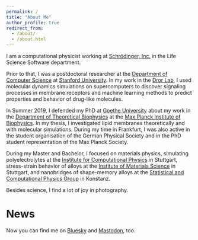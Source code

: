 ```yaml
---
permalink: /
title: "About Me"
author_profile: true
redirect_from: 
  - /about/
  - /about.html
---
```


I am a computational physicist working at [Schrödinger, Inc.](https://www.schrodinger.com/) in the Life Science Software department.

Prior to that, I was a postdoctoral researcher at the [Department of Computer Science](https://cs.stanford.edu/) at [Stanford University](https://www.stanford.edu/). In my work in the [Dror Lab](http://drorlab.stanford.edu/), I used molecular dynamics simulations on supercomputers to discover signaling processes in membrane receptors and machine learning methods to predict properties and behavior of drug-like molecules. 

In Summer 2019, I defended my PhD at [Goethe University](https://www.goethe-university-frankfurt.de) about my work in the [Department of Theoretical Biophysics](https://www.biophys.mpg.de/theoretical-biophysics) at the [Max Planck Institute of Biophysics](https://www.biophys.mpg.de). In my thesis, I investigated lipid membranes theoretically and with molecular simulations. During my time in Frankfurt, I was also active in the student organisation of the German Physical Society and in the PhD student representation of the Max Planck Society.

During my Master and Bachelor, I focused on materials physics, simulating polyelectrolytes at the [Institute for Computational Physics](https://www.icp.uni-stuttgart.de/) in Stuttgart, stress-strain behavior of alloys at the [Institute of Materials Science](https://www.imwf.uni-stuttgart.de/en/) in Stuttgart, and nanobridges of shape-memory alloys at the [Statistical and Computational Physics Group](https://www.nielaba.uni-konstanz.de/) in Konstanz.

Besides science, I find a lot of joy in photography. 

News
======
Now you can find me on <a rel="me" href="https://bsky.app/profile/martinvoegele.bsky.social">Bluesky</a> and <a rel="me" href="https://fediscience.org/@martinvoegele">Mastodon</a>, too.
